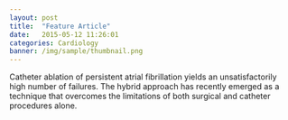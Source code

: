 ```yaml
---
layout: post
title:  "Feature Article"
date:   2015-05-12 11:26:01
categories: Cardiology
banner: /img/sample/thumbnail.png
---
```

Catheter ablation of persistent atrial fibrillation yields an unsatisfactorily high number of failures. The hybrid approach has recently emerged as a technique that overcomes the limitations of both surgical and catheter procedures alone.

